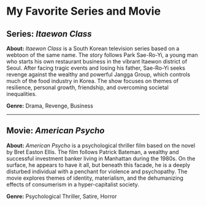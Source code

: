 # My Favorite Series and Movie

## Series: *Itaewon Class*

**About:**
*Itaewon Class* is a South Korean television series based on a webtoon of the same name. The story follows Park Sae-Ro-Yi, a young man who starts his own restaurant business in the vibrant Itaewon district of Seoul. After facing tragic events and losing his father, Sae-Ro-Yi seeks revenge against the wealthy and powerful Jangga Group, which controls much of the food industry in Korea. The show focuses on themes of resilience, personal growth, friendship, and overcoming societal inequalities.

**Genre:** Drama, Revenge, Business

---

## Movie: *American Psycho*

**About:**
*American Psycho* is a psychological thriller film based on the novel by Bret Easton Ellis. The film follows Patrick Bateman, a wealthy and successful investment banker living in Manhattan during the 1980s. On the surface, he appears to have it all, but beneath this facade, he is a deeply disturbed individual with a penchant for violence and psychopathy. The movie explores themes of identity, materialism, and the dehumanizing effects of consumerism in a hyper-capitalist society.

**Genre:** Psychological Thriller, Satire, Horror
